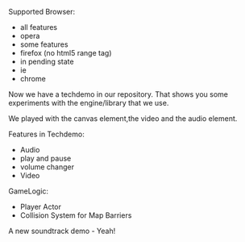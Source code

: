 Supported Browser:

* all features
 * opera
* some features
 * firefox (no html5 range tag)
* in pending state
 * ie
 * chrome

Now we have a techdemo in our repository. That shows you some 
experiments with the engine/library that we use.

We played with the canvas element,the video and the audio element.

Features in Techdemo:

* Audio
 * play and pause
 * volume changer
* Video

GameLogic:

 * Player Actor
 * Collision System for Map Barriers

A new soundtrack demo - Yeah!
